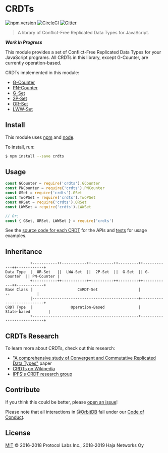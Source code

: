 # CRDTs

[![npm version](https://badge.fury.io/js/crdts.svg)](https://www.npmjs.com/package/crdts)
[![CircleCI](https://circleci.com/gh/orbitdb/crdts.svg?style=shield)](https://circleci.com/gh/orbitdb/crdts)
[![Gitter](https://img.shields.io/gitter/room/nwjs/nw.js.svg)](https://gitter.im/orbitdb/Lobby)

> A library of Conflict-Free Replicated Data Types for JavaScript.

***Work In Progress***

This module provides a set of Conflict-Free Replicated Data Types for your JavaScript programs. All CRDTs in this library, except G-Counter, are currently operation-based.

CRDTs implemented in this module:

- [G-Counter](https://github.com/orbitdb/crdts/blob/master/src/G-Counter.js)
- [PN-Counter](https://github.com/orbitdb/crdts/blob/master/src/PN-Counter.js)
- [G-Set](https://github.com/orbitdb/crdts/blob/master/src/G-Set.js)
- [2P-Set](https://github.com/orbitdb/crdts/blob/master/src/2P-Set.js)
- [OR-Set](https://github.com/orbitdb/crdts/blob/master/src/OR-Set.js)
- [LWW-Set](https://github.com/orbitdb/crdts/blob/master/src/LWW-Set.js)

## Install

This module uses [npm](https://www.npmjs.com/) and [node](https://nodejs.org/en/).

To install, run:

```sh
$ npm install --save crdts
```

## Usage

```javascript
const GCounter = require('crdts').GCounter
const PNCounter = require('crdts').PNCounter
const GSet = require('crdts').GSet
const TwoPSet = require('crdts').TwoPSet
const ORSet = require('crdts').ORSet
const LWWSet = require('crdts').LWWSet

// Or:
const { GSet, ORSet, LWWSet } = require('crdts')
```

See the [source code for each CRDT](https://github.com/orbitdb/crdts/blob/master/src) for the APIs and [tests](https://github.com/orbitdb/crdts/blob/master/test/) for usage examples.

## Inheritance

```
           +-----------++-----------++----------++---------++------------++------------+
Data Type  |  OR-Set   ||  LWW-Set  ||  2P-Set  ||  G-Set  || G-Counter  || PN-Counter |
           +-----------++-----------++----------++---------++------------++------------+
Base Class |                    CmRDT-Set                  |             --            |
           |-----------------------------------------------+---------------------------+
CRDT Type  |                 Operation-Based               |        State-based        |
           +-----------------------------------------------+---------------------------+
```

## CRDTs Research

To learn more about CRDTs, check out this research:

- ["A comprehensive study of Convergent and Commutative Replicated Data Types"](http://hal.upmc.fr/inria-00555588/document) paper
- [CRDTs on Wikipedia](https://en.wikipedia.org/wiki/Conflict-free_replicated_data_type#Known_CRDTs)
- [IPFS's CRDT research group](https://github.com/ipfs/research-CRDT)

## Contribute

If you think this could be better, please [open an issue](https://github.com/orbitdb/crdts/issues/new)!

Please note that all interactions in [@OrbitDB](https://github.com/OrbitDB) fall under our [Code of Conduct](CODE_OF_CONDUCT.md).

## License

[MIT](LICENSE) © 2016-2018 Protocol Labs Inc., 2018-2019 Haja Networks Oy
